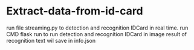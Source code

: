 # Extract-data-from-id-card
run file streaming.py to detection and recognition IDCard in real time.
run CMD flask run to run detection and recognition IDCard in image result of recognition text wil save in info.json
